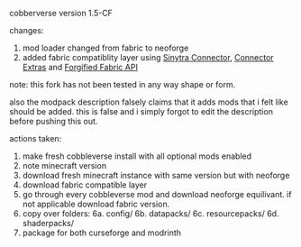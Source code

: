 cobberverse version 1.5-CF

changes:
1. mod loader changed from fabric to neoforge
2. added fabric compatiblity layer using [Sinytra Connector](https://modrinth.com/mod/connector), [Connector Extras](https://modrinth.com/mod/connector-extras) and [Forgified Fabric API](https://modrinth.com/mod/forgified-fabric-api)

note: this fork has not been tested in any way shape or form.

 also the modpack description falsely claims that it adds mods that i felt like should be added. this is false and i simply forgot to edit the description before pushing this out.

actions taken: 
1. make fresh cobbleverse install with all optional mods enabled
2. note minecraft version
3. download fresh minecraft instance with same version but with neoforge
4. download fabric compatible layer
5. go through every cobbleverse mod and download neoforge equilivant. if not applicable download fabric version.
6. copy over folders:
6a. config/
6b. datapacks/
6c. resourcepacks/
6d. shaderpacks/
7. package for both curseforge and modrinth
